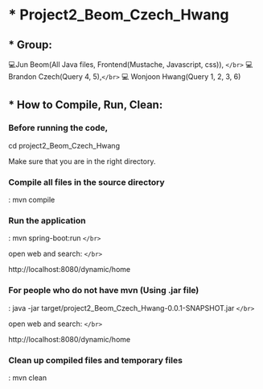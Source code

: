 # * Project2_Beom_Czech_Hwang

## * Group:

💻Jun Beom(All Java files, Frontend(Mustache, Javascript, css)), `</br>`
💻Brandon Czech(Query 4, 5),`</br>`
💻 Wonjoon Hwang(Query 1, 2, 3, 6)

## * How to Compile, Run, Clean:

### Before running the code,

cd project2_Beom_Czech_Hwang

Make sure that you are in the right directory.

### Compile all files in the source directory

: mvn compile

### Run the application

: mvn spring-boot:run `</br>`

open web and search: `</br>`

http://localhost:8080/dynamic/home

### For people who do not have mvn (Using .jar file)

: java -jar target/project2_Beom_Czech_Hwang-0.0.1-SNAPSHOT.jar `</br>`

open web and search: `</br>`

http://localhost:8080/dynamic/home

### Clean up compiled files and temporary files

: mvn clean
